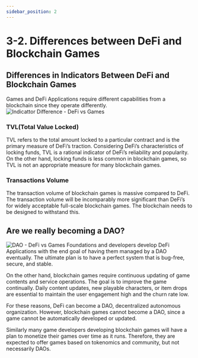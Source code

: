 ```yaml
---
sidebar_position: 2
---
```

# 3-2. Differences between DeFi and Blockchain Games
## Differences in Indicators Between DeFi and Blockchain Games
Games and DeFi Applications require different capabilities from a blockchain since they operate differently.
![Indicattor Difference - DeFi vs Games](/img/docs/whitepaper/problems/difference-defi-games.png)

### TVL(Total Value Locked)
TVL refers to the total amount locked to a particular contract and is the primary measure of DeFi’s traction. Considering DeFi’s characteristics of locking funds, TVL is a rational indicator of DeFi’s reliability and popularity. On the other hand, locking funds is less common in blockchain games, so TVL is not an appropriate measure for many blockchain games.

### Transactions Volume
The transaction volume of blockchain games is massive compared to DeFi. The transaction volume will be incomparably more significant than DeFi’s for widely acceptable full-scale blockchain games. The blockchain needs to be designed to withstand this.

## Are we really becoming a DAO?
![DAO - DeFi vs Games](/img/docs/whitepaper/problems/dao-defi-games.png)
Foundations and developers develop DeFi Applications with the end goal of having them managed by a DAO eventually.  The ultimate plan is to have a perfect system that is bug-free, secure, and stable.

On the other hand, blockchain games require continuous updating of game contents and service operations. The goal is to improve the game continually. Daily content updates, new playable characters, or item drops are essential to maintain the user engagement high and the churn rate low.

For these reasons, DeFi can become a DAO, decentralized autonomous organization. However, blockchain games cannot become a DAO, since a game cannot be automatically developed or updated.

Similarly many game developers developing blockchain games will have a plan to monetize their games over time as it runs. Therefore, they are expected to offer games based on tokenomics and community, but not necessarily DAOs.

